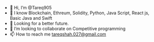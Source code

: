 - 👋 Hi, I’m @Tareq905
- 👀 I know Blockchain, Ethreum, Solidity, Python, Java Script, React js, Basic Java and Swift
- 🌱  Looking for a better future.
- 💞️ I’m looking to collaborate on Competitive programming
- 📫 How to reach me tareqshah.027@gmail.com

<!---
Tareq905/Tareq905 is a ✨ special ✨ repository because its `README.md` (this file) appears on your GitHub profile.
You can click the Preview link to take a look at your changes.
--->
